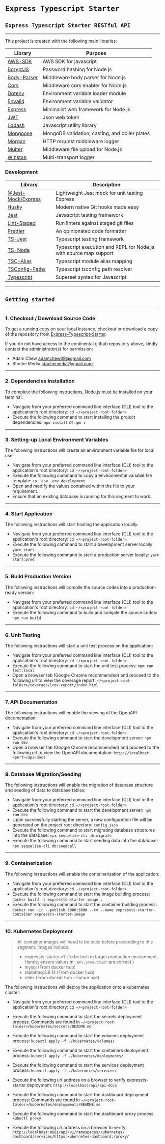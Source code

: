 # `Express Typescript Starter `

## `Express Typescript Starter RESTful API`

<hr/>

This project is created with the following main libraries:

| Library                                                        | Purpose                                        |
| -------------------------------------------------------------- | ---------------------------------------------- |
| [AWS-SDK](https://github.com/aws/aws-sdk-js#readme)            | AWS SDK for javascript                         |
| [BcryptJS](https://github.com/dcodeIO/bcrypt.js#readme)        | Password hashing for Node.js                   |
| [Body-Parser](https://github.com/expressjs/body-parser#readme) | Middleware body parser for Node.js             |
| [Cors](https://github.com/expressjs/cors#readme)               | Middleware cors enabler for Node.js            |
| [Dotenv](https://github.com/motdotla/dotenv#readme)            | Environment variable loader module             |
| [Envalid](https://github.com/af/envalid#readme)                | Environment variable validator                 |
| [Express](https://expressjs.com/)                              | Minimalist web framework for Node.js           |
| [JWT](https://jwt.io/)                                         | Json web token                                 |
| [Lodash](https://lodash.com/)                                  | Javascript utility library                     |
| [Mongoose](https://mongoosejs.com/)                            | MongoDB validation, casting, and boiler plates |
| [Morgan](https://github.com/expressjs/morgan#readme)           | HTTP request middleware logger                 |
| [Multer](https://github.com/expressjs/multer#readme)           | Middleware file upload for Node.js             |
| [Winston](https://github.com/winstonjs/winston#readme)         | Multi-transport logger                         |

### Development

| Library                                                                    | Description                                                       |
| -------------------------------------------------------------------------- | ----------------------------------------------------------------- |
| [@Jest-Mock/Express](https://github.com/bikk-uk/jest-mock-express#readme)  | Lightweight Jest mock for unit testing Express                    |
| [Husky](https://github.com/typicode/husky/blob/main/README.md)             | Modern native Git hooks made easy                                 |
| [Jest](https://jestjs.io/)                                                 | Javascript testing framework                                      |
| [Lint-Staged](https://github.com/okonet/lint-staged/blob/master/README.md) | Run linters against staged git files                              |
| [Prettier](https://prettier.io/)                                           | An opinionated code formatter                                     |
| [TS-Jest](https://kulshekhar.github.io/ts-jest/)                           | Typescript testing framework                                      |
| [TS-Node](https://github.com/TypeStrong/ts-node#readme)                    | Typescript execution and REPL for Node.js with source map support |
| [TSC-Alias](https://github.com/justkey007/tsc-alias#readme)                | Typescript module alias mapping                                   |
| [TSConfig-Paths](https://github.com/dividab/tsconfig-paths#readme)         | Typescript tsconfig path resolver                                 |
| [Typescript](https://www.typescriptlang.org/)                              | Superset syntax for Javascript                                    |

<hr/>

## `Getting started`

<hr/>

### 1. Checkout / Download Source Code

To get a running copy on your local instance, checkout or download a copy of the repository from [Express-Typescript-Starter](https://github.com/adamchew89/express-typescript-starter).

If you do not have access to the continental github repository above, kindly contact the administrator(s) for permission:

- Adam Chew <adamchew89@gmail.com>
- Stoche Media <stochemedia@gmail.com>

<hr/>

### 2. Dependencies Installation

To complete the following instructions, [Node.js](https://nodejs.org/en/) must be installed on your terminal.

- Navigate from your preferred command line interface (CLI) tool to the application's root directory: `cd ~/<project-root-folder>`
- Execute the following command to start installing the project dependencies: `npm install` or `npm i`

<hr/>

### 3. Setting-up Local Environment Variables

The following instructions will create an environment variable file for local use:

- Navigate from your preferred command line interface (CLI) tool to the application's root directory: `cd ~/<project-root-folder>`
- Execute the following command to copy a environmental variable file template: `cp .env .env.development`
- Open and modify the values contained within the file to your requirement.
- Ensure that an existing database is running for this segment to work.

<hr/>

### 4. Start Application

The following instructions will start hosting the application locally:

- Navigate from your preferred command line interface (CLI) tool to the application's root directory: `cd ~/<project-root-folder>`
- Execute the following command to start a development server locally: `yarn start`
- Execute the following command to start a production server locally: `yarn start:prod`

<hr/>

### 5. Build Production Version

The following instructions will compile the source codes into a production-ready version:

- Navigate from your preferred command line interface (CLI) tool to the application's root directory: `cd ~/<project-root-folder>`
- Execute the following command to build and compile the source codes: `npm run build`

<hr/>

### 6. Unit Testing

The following instructions will start a unit test process on the application:

- Navigate from your preferred command line interface (CLI) tool to the application's root directory: `cd ~/<project-root-folder>`
- Execute the following command to start the unit test process: `npm run test:local`
- Open a browser tab (Google Chrome recommended) and proceed to the following url to view the coverage report: `~/<project-root-folder>/coverage/lcov-report/index.html`

<hr/>

### 7. API Documentation

The following instructions will enable the viewing of the OpenAPI documentation:

- Navigate from your preferred command line interface (CLI) tool to the application's root directory: `cd ~/<project-root-folder>`
- Execute the following command to start the development server: `npm run dev`
- Open a browser tab (Google Chrome recommended) and proceed to the following url to view the OpenAPI documentation: `http://localhost:<port>/api-docs`

<hr />

### 8. Database Migration/Seeding

The following instructions will enable the migration of database structure and seeding of data to database tables:

- Navigate from your preferred command line interface (CLI) tool to the application's root directory: `cd ~/<project-root-folder>`
- Execute the following command to start the development server: `npm run dev`
- Upon successfully starting the server, a new configuration file will be generated on the project root directory: `config.json`
- Execute the following command to start migrating database structures into the database: `npx sequelize-cli db:migrate`
- Execute the following command to start seeding data into the database: `npx sequelize-cli db:seed:all`

<hr />

### 9. Containerization

The following instructions will enable the containerization of the application:

- Navigate from your preferred command line interface (CLI) tool to the application's root directory: `cd ~/<project-root-folder>`
- Execute the following command to start the image building process: `docker build -t expressts-starter-image .`
- Execute the following command to start the container building process: `docker run -it --publish 3000:3000 --rm --name expressts-starter-container expressts-starter-image`

<hr />

### 10. Kubernetes Deployment

> All container images will need to be build before proceeding to this segment.
> Images include:
>
> - expressts-starter:v1 (To be built in target production environment. Hence, ensure values in `.env.production` are correct.)
> - mysql (From docker hub)
> - rabbitmq:3.8.14 (From docker hub)
> - redis (From docker hub - Future use)

The following instructions will deploy the application onto a kubernetes cluster:

- Navigate from your preferred command line interface (CLI) tool to the application's root directory: `cd ~/<project-root-folder>`
- Execute the following command to start the secrets deployment process. Commands are found in `~/<project-root-folder>/kubernetes/secrets/README.md`
- Execute the following command to start the volumes deployment process: `kubectl apply -f ./kubernetes/volumes/`
- Execute the following command to start the containers deployment process: `kubectl apply -f ./kubernetes/deployments/`
- Execute the following command to start the services deployment process: `kubectl apply -f ./kubernetes/services/`
- Execute the following url address on a browser to verify expressts-starter deployment: `http://localhost/api/api-docs`

- Execute the following command to start the dashboard deployment process: Commands are found in `~/<project-root-folder>/kubernetes/deployments/README.md`
- Execute the following command to start the dashboard proxy process: `kubectl proxy`
- Execute the following url address on a browser to verify: `http://localhost:8001/api/v1/namespaces/kubernetes-dashboard/services/https:kubernetes-dashboard:/proxy/`
